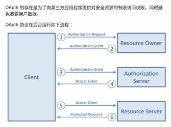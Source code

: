 OAuth 的存在是为了向第三方应用程序提供对安全资源的有限访问权限，同时避免暴露用户数据。

OAuth 协议在后台运行如下流程：

![image-20200826092147940](images/image-20200826092147940.png)